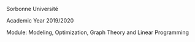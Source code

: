 Sorbonne Université


Academic Year 2019/2020


Module: Modeling, Optimization, Graph Theory and Linear Programming
